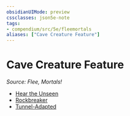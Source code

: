 ```yaml
---
obsidianUIMode: preview
cssclasses: json5e-note
tags:
- compendium/src/5e/fleemortals
aliases: ["Cave Creature Feature"]
---
```

# Cave Creature Feature
*Source: Flee, Mortals!* 

- [Hear the Unseen](2-Mechanics/CLI/optional-features/hear-the-unseen-fleemortals.md)
- [Rockbreaker](2-Mechanics/CLI/optional-features/rockbreaker-fleemortals.md)
- [Tunnel-Adapted](2-Mechanics/CLI/optional-features/tunnel-adapted-fleemortals.md)